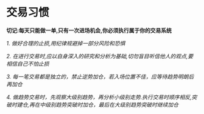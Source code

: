 # 交易习惯

**切记:每天只能做一单,只有一次进场机会,你必须执行属于你的交易系统**

_1. 做好合理的止损,用纪律规避掉一部分风险和恐惧_

_2. 在进行交易时,应以自身深入的研究和分析为基础,切勿盲目听信他人的观点,要相信自己不怕止损_

_3. 每一笔交易都是独立的，禁止逆势加仓，若入场位置不佳，应等待趋势明朗后再加仓_

_4. 做趋势交易时，先观察大级别趋势，再分析小级别走势.执行交易时顺序相反,突破时建仓,再在中级别趋势突破时加仓，最后在大级别趋势突破时继续加仓_